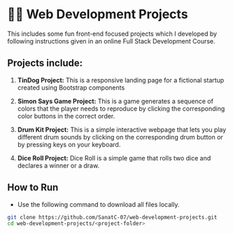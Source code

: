 # 🧑‍💻 Web Development Projects

This includes some fun front-end focused projects which I developed by following instructions given in an online Full Stack Development Course.

## Projects include:

1. **TinDog Project:**
This is a responsive landing page for a fictional startup created using Bootstrap components

2. **Simon Says Game Project:**
This is a game generates a sequence of colors that the player needs to reproduce by clicking the corresponding color buttons in the correct order.

3. **Drum Kit Project:**
This is a simple interactive webpage that lets you play different drum sounds by clicking on the corresponding drum button or by pressing keys on your keyboard.

4. **Dice Roll Project:**
Dice Roll is a simple game that rolls two dice and declares a winner or a draw.

## How to Run
- Use the following command to download all files locally.

```bash
git clone https://github.com/SanatC-07/web-development-projects.git
cd web-development-projects/<project-folder>
```